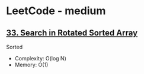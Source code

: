 # LeetCode - medium

## [33. Search in Rotated Sorted Array](https://leetcode.com/problems/search-in-rotated-sorted-array)

Sorted

* Complexity: O(log N)
* Memory: O(1)
